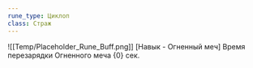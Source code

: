 ```yaml
---
rune_type: Циклоп
class: Страж
---
```

![[Temp/Placeholder_Rune_Buff.png]]
[Навык - Огненный меч] Время перезарядки Огненного меча {0} сек.
